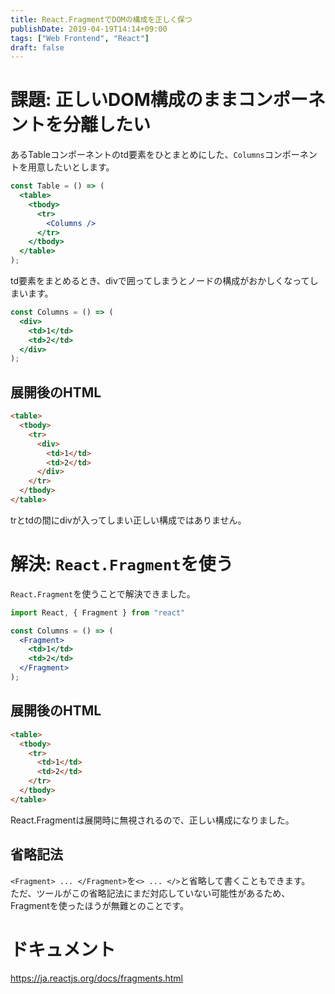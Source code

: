```yaml
---
title: React.FragmentでDOMの構成を正しく保つ
publishDate: 2019-04-19T14:14+09:00
tags: ["Web Frontend", "React"]
draft: false
---
```


# 課題: 正しいDOM構成のままコンポーネントを分離したい

あるTableコンポーネントのtd要素をひとまとめにした、`Columns`コンポーネントを用意したいとします。

```jsx
const Table = () => (
  <table>
    <tbody>
      <tr>
        <Columns />
      </tr>
    </tbody>
  </table>
);
```

td要素をまとめるとき、divで囲ってしまうとノードの構成がおかしくなってしまいます。

```jsx
const Columns = () => (
  <div>
    <td>1</td>
    <td>2</td>
  </div>
);
```

## 展開後のHTML

```html
<table>
  <tbody>
    <tr>
      <div>
        <td>1</td>
        <td>2</td>
      </div>
    </tr>
  </tbody>
</table>
```

trとtdの間にdivが入ってしまい正しい構成ではありません。

# 解決: `React.Fragment`を使う

`React.Fragment`を使うことで解決できました。

```jsx
import React, { Fragment } from "react"

const Columns = () => (
  <Fragment>
    <td>1</td>
    <td>2</td>
  </Fragment>
);
```

## 展開後のHTML

```html
<table>
  <tbody>
    <tr>
      <td>1</td>
      <td>2</td>
    </tr>
  </tbody>
</table>
```

React.Fragmentは展開時に無視されるので、正しい構成になりました。

## 省略記法

`<Fragment> ... </Fragment>`を`<> ... </>`と省略して書くこともできます。  
ただ、ツールがこの省略記法にまだ対応していない可能性があるため、Fragmentを使ったほうが無難とのことです。

# ドキュメント

https://ja.reactjs.org/docs/fragments.html

